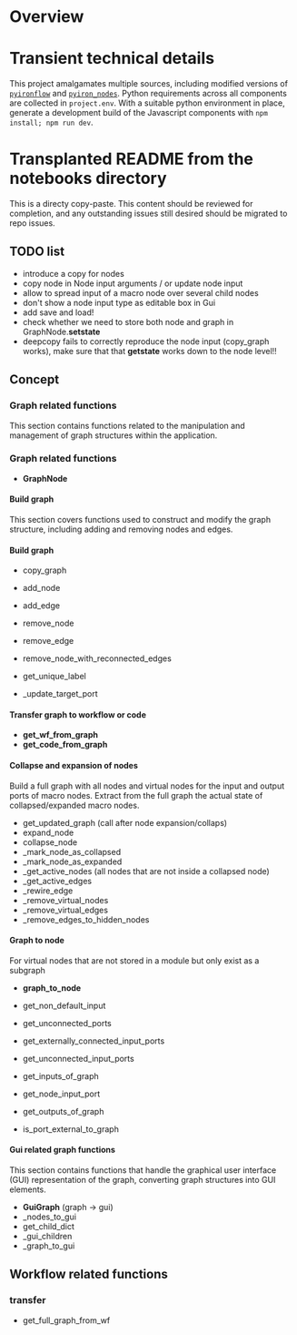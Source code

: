 # Overview

# Transient technical details

This project amalgamates multiple sources, including modified versions of [`pyironflow`](https://github.com/pyiron/pyironFlow/) and [`pyiron_nodes`](https://github.com/pyiron/pyiron_nodes).
Python requirements across all components are collected in `project.env`.
With a suitable python environment in place, generate a development build of the Javascript components with `npm install; npm run dev`.


# Transplanted README from the notebooks directory

This is a directy copy-paste. 
This content should be reviewed for completion, and any outstanding issues still desired should be migrated to repo issues.

## TODO list

- introduce a copy for nodes 
- copy node in Node input arguments / or update node input
- allow to spread input of a macro node over several child nodes
- don't show a node input type as editable box in Gui
- add save and load! 
- check whether we need to store both node and graph in GraphNode.__setstate__ 
- deepcopy fails to correctly reproduce the node input (copy_graph works), make sure that that __getstate__ works down to the node level!!



## Concept

### Graph related functions

This section contains functions related to the manipulation and management of graph structures within the application.

### Graph related functions

- **GraphNode**
#### Build graph
This section covers functions used to construct and modify the graph structure, including adding and removing nodes and edges.

#### Build graph
- copy_graph
- add_node
- add_edge
- remove_node
- remove_edge
- remove_node_with_reconnected_edges

- get_unique_label
- _update_target_port 

#### Transfer graph to workflow or code
- **get_wf_from_graph**
- **get_code_from_graph**

#### Collapse and expansion of nodes
Build a full graph with all nodes and virtual nodes for the input and output ports of macro nodes. Extract from the full graph the actual state of collapsed/expanded macro nodes.
- get_updated_graph (call after node expansion/collaps)
- expand_node
- collapse_node
- _mark_node_as_collapsed
- _mark_node_as_expanded
- _get_active_nodes (all nodes that are not inside a collapsed node)
- _get_active_edges
- _rewire_edge
- _remove_virtual_nodes
- _remove_virtual_edges
- _remove_edges_to_hidden_nodes


#### Graph to node
For virtual nodes that are not stored in a module but only exist as a subgraph
- **graph_to_node**
- get_non_default_input
- get_unconnected_ports
- get_externally_connected_input_ports
- get_unconnected_input_ports
- get_inputs_of_graph
- get_node_input_port
- get_outputs_of_graph

- is_port_external_to_graph

#### Gui related graph functions
This section contains functions that handle the graphical user interface (GUI) representation of the graph, converting graph structures into GUI elements.
- **GuiGraph** (graph -> gui)
- _nodes_to_gui
- get_child_dict
- _gui_children
- _graph_to_gui


## Workflow related functions

### transfer
- get_full_graph_from_wf